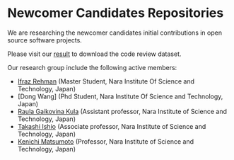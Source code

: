 Newcomer Candidates Repositories
====================
We are researching the newcomer candidates initial contributions in open source software projects.

Please visit our [result](http://kin-y.github.io/miningReviewRepo/) to download the code review dataset.

Our research group include the following active members:
- [Ifraz Rehman](https://ifrazrehman.github.io/) (Master Student, Nara Institute Of Science and Technology, Japan)
- [Dong Wang] (Phd Student, Nara Institute Of Science and Technology, Japan)
- [Raula Gaikovina Kula](http://sel.ist.osaka-u.ac.jp/people/raula-k/) (Assistant professor, Nara Institute of Science and Technology, Japan)
- [Takashi Ishio](https://takashi-ishio.github.io/) (Associate professor, Nara Institute of Science and Technology, Japan)
- [Kenichi Matsumoto](https://matsumotokenichi.github.io/) (Professor, Nara Institute of Science and Technology, Japan)
